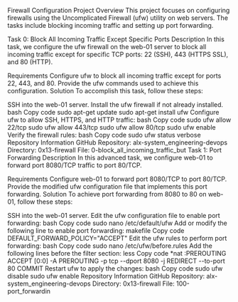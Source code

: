 Firewall Configuration Project
Overview
This project focuses on configuring firewalls using the Uncomplicated Firewall (ufw) utility on web servers. The tasks include blocking incoming traffic and setting up port forwarding.

Task 0: Block All Incoming Traffic Except Specific Ports
Description
In this task, we configure the ufw firewall on the web-01 server to block all incoming traffic except for specific TCP ports: 22 (SSH), 443 (HTTPS SSL), and 80 (HTTP).

Requirements
Configure ufw to block all incoming traffic except for ports 22, 443, and 80.
Provide the ufw commands used to achieve this configuration.
Solution
To accomplish this task, follow these steps:

SSH into the web-01 server.
Install the ufw firewall if not already installed.
bash
Copy code
sudo apt-get update
sudo apt-get install ufw
Configure ufw to allow SSH, HTTPS, and HTTP traffic:
bash
Copy code
sudo ufw allow 22/tcp
sudo ufw allow 443/tcp
sudo ufw allow 80/tcp
sudo ufw enable
Verify the firewall rules:
bash
Copy code
sudo ufw status verbose
Repository Information
GitHub Repository: alx-system_engineering-devops
Directory: 0x13-firewall
File: 0-block_all_incoming_traffic_but
Task 1: Port Forwarding
Description
In this advanced task, we configure web-01 to forward port 8080/TCP traffic to port 80/TCP.

Requirements
Configure web-01 to forward port 8080/TCP to port 80/TCP.
Provide the modified ufw configuration file that implements this port forwarding.
Solution
To achieve port forwarding from 8080 to 80 on web-01, follow these steps:

SSH into the web-01 server.
Edit the ufw configuration file to enable port forwarding:
bash
Copy code
sudo nano /etc/default/ufw
Add or modify the following line to enable port forwarding:
makefile
Copy code
DEFAULT_FORWARD_POLICY="ACCEPT"
Edit the ufw rules to perform port forwarding:
bash
Copy code
sudo nano /etc/ufw/before.rules
Add the following lines before the filter section:
less
Copy code
*nat
:PREROUTING ACCEPT [0:0]
-A PREROUTING -p tcp --dport 8080 -j REDIRECT --to-port 80
COMMIT
Restart ufw to apply the changes:
bash
Copy code
sudo ufw disable
sudo ufw enable
Repository Information
GitHub Repository: alx-system_engineering-devops
Directory: 0x13-firewall
File: 100-port_forwardin
